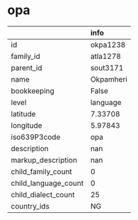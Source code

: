 # opa
|                      | info      |
|:---------------------|:----------|
| id                   | okpa1238  |
| family_id            | atla1278  |
| parent_id            | sout3171  |
| name                 | Okpamheri |
| bookkeeping          | False     |
| level                | language  |
| latitude             | 7.33708   |
| longitude            | 5.97843   |
| iso639P3code         | opa       |
| description          | nan       |
| markup_description   | nan       |
| child_family_count   | 0         |
| child_language_count | 0         |
| child_dialect_count  | 25        |
| country_ids          | NG        |